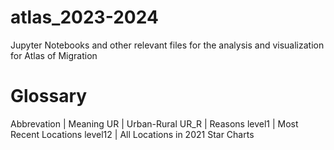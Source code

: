 # atlas_2023-2024
Jupyter Notebooks and other relevant files for the analysis and visualization for Atlas of Migration

# Glossary
Abbrevation | Meaning
UR        | Urban-Rural
UR_R      | Reasons 
level1    | Most Recent Locations
level12   | All Locations in 2021 Star Charts
